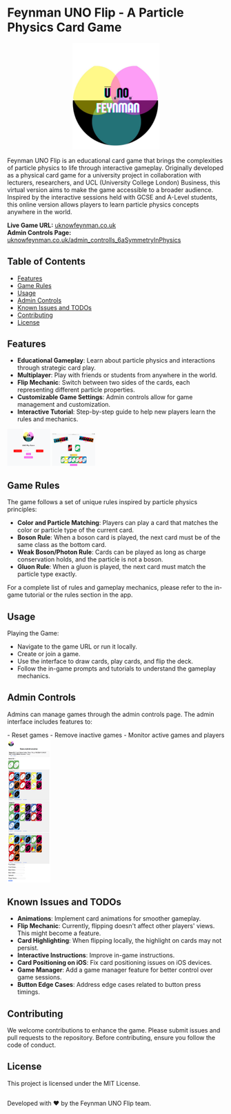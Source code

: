# Feynman UNO Flip - A Particle Physics Card Game

<p align="center">
    <img src="uno_game/static/images/main_logo.jpeg" alt="Main Page Image" width="40%">
</p>


Feynman UNO Flip is an educational card game that brings the complexities of particle physics to life through interactive gameplay. Originally developed as a physical card game for a university project in collaboration with lecturers, researchers, and UCL (University College London) Business, this virtual version aims to make the game accessible to a broader audience. Inspired by the interactive sessions held with GCSE and A-Level students, this online version allows players to learn particle physics concepts anywhere in the world.

**Live Game URL:** [uknowfeynman.co.uk](http://www.uknowfeynman.co.uk)  
**Admin Controls Page:** [uknowfeynman.co.uk/admin_controlls_6aSymmetryInPhysics](http://www.uknowfeynman.co.uk/admin_controlls_6aSymmetryInPhysics)

## Table of Contents

- [Features](#features)
- [Game Rules](#game-rules)
- [Usage](#usage)
- [Admin Controls](#admin-controls)
- [Known Issues and TODOs](#known-issues-and-todos)
- [Contributing](#contributing)
- [License](#license)

## Features

- **Educational Gameplay**: Learn about particle physics and interactions through strategic card play.
- **Multiplayer**: Play with friends or students from anywhere in the world.
- **Flip Mechanic**: Switch between two sides of the cards, each representing different particle properties.
- **Customizable Game Settings**: Admin controls allow for game management and customization.
- **Interactive Tutorial**: Step-by-step guide to help new players learn the rules and mechanics.


[//]: # (<p style="display: flex; justify-content: space-between; align-items: flex-start;">)

[//]: # (    <span style="flex: 1; margin-right: 20px;">)

[//]: # (        <img src="uno_game/static/images/MainPageIMG.png" alt="Main Page Image" style="width: 50%;">)

[//]: # (        <img src="uno_game/static/images/InGameIMG.PNG" alt="In-Game Image" style="width: 50%;">)

[//]: # (    </span>)

[//]: # (    <span style="flex: 1;">)

[//]: # (        <img src="uno_game/static/images/AdminPageIMG.JPG" alt="Admin Page Image" style="width: 50%;">)

[//]: # (    </span>)

[//]: # (</p>)

<p float="left">
  <img src="uno_game/static/images/MainPageIMG.png" width="100" />
  <img src="uno_game/static/images/InGameIMG.PNG" width="100" />
</p>


## Game Rules

The game follows a set of unique rules inspired by particle physics principles:

- **Color and Particle Matching**: Players can play a card that matches the color or particle type of the current card.
- **Boson Rule**: When a boson card is played, the next card must be of the same class as the bottom card.
- **Weak Boson/Photon Rule**: Cards can be played as long as charge conservation holds, and the particle is not a boson.
- **Gluon Rule**: When a gluon is played, the next card must match the particle type exactly.

For a complete list of rules and gameplay mechanics, please refer to the in-game tutorial or the rules section in the app.

## Usage
Playing the Game:

- Navigate to the game URL or run it locally.
- Create or join a game.
- Use the interface to draw cards, play cards, and flip the deck.
- Follow the in-game prompts and tutorials to understand the gameplay mechanics.

## Admin Controls
Admins can manage games through the admin controls page. The admin interface includes features to:
<p float="left">
 - Reset games
 - Remove inactive games
 - Monitor active games and players
 <img src="uno_game/static/images/AdminPageIMG.JPG" width="100" />
</p>

## Known Issues and TODOs
- **Animations**: Implement card animations for smoother gameplay.
- **Flip Mechanic**: Currently, flipping doesn't affect other players' views. This might become a feature.
- **Card Highlighting**: When flipping locally, the highlight on cards may not persist.
- **Interactive Instructions**: Improve in-game instructions.
- **Card Positioning on iOS**: Fix card positioning issues on iOS devices.
- **Game Manager**: Add a game manager feature for better control over game sessions.
- **Button Edge Cases**: Address edge cases related to button press timings.

## Contributing
We welcome contributions to enhance the game. Please submit issues and pull requests to the repository. Before contributing, ensure you follow the code of conduct.

## License
This project is licensed under the MIT License.

##
Developed with ❤️ by the Feynman UNO Flip team.